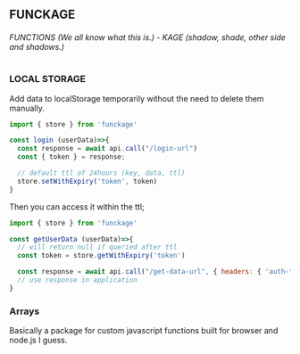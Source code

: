 ## FUNCKAGE

###### FUNCTIONS (We all know what this is.) - KAGE (shadow, shade, other side and shadows.)

#

#

### LOCAL STORAGE

Add data to localStorage temporarily without the need to delete them manually.

```javascript
import { store } from 'funckage'

const login (userData)=>{
  const response = await api.call("/login-url")
  const { token } = response;

  // default ttl of 24hours (key, data, ttl)
  store.setWithExpiry('token', token)
}
```

Then you can access it within the ttl;

```javascript
import { store } from 'funckage'

const getUserData (userData)=>{
  // will return null if queried after ttl
  const token = store.getWithExpiry('token')

  const response = await api.call("/get-data-url", { headers: { 'auth-token': token } } )
  // use response in application
}
```

### Arrays

Basically a package for custom javascript functions built for browser and node.js I guess.